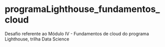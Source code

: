 # programaLighthouse_fundamentos_cloud
Desafio referente ao Módulo IV - Fundamentos de cloud do programa Lighthouse, trilha Data Science
